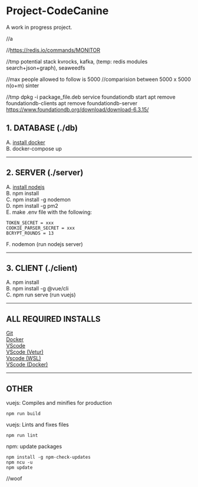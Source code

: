 # Project-CodeCanine

A work in progress project.

//a

//https://redis.io/commands/MONITOR

//tmp potential stack
kvrocks, kafka, (temp: redis modules search+json+graph), seaweedfs

//max people allowed to follow is 5000
//comparision between 5000 x 5000 n(o+m) sinter

//tmp
dpkg -i package_file.deb
service foundationdb start
apt remove foundationdb-clients
apt remove foundationdb-server
https://www.foundationdb.org/download/download-6.3.15/
## 1. DATABASE (./db)

A. [install docker](https://github.com/docker/docker-install#dockerdocker-install) </br>
B. docker-compose up

---

## 2. SERVER (./server)

A. [install nodejs](https://nodejs.org/en/download/) </br>
B. npm install</br>
C. npm install -g nodemon</br>
D. npm install -g pm2</br>
E. make .env file with the following:

    TOKEN_SECRET = xxx
    COOKIE_PARSER_SECRET = xxx
    BCRYPT_ROUNDS = 13

F. nodemon (run nodejs server)</br>

---

## 3. CLIENT (./client)
A. npm install</br>
B. npm install -g @vue/cli</br>
C. npm run serve (run vuejs)</br>

---

## ALL REQUIRED INSTALLS
[Git](https://git-scm.com/downloads)</br>
[Docker](https://docs.docker.com/get-docker/)</br>
[VScode](https://code.visualstudio.com/)</br>
[VScode (Vetur)](https://marketplace.visualstudio.com/items?itemName=octref.vetur)</br>
[Vscode (WSL)](https://marketplace.visualstudio.com/items?itemName=ms-vscode-remote.remote-wsl)</br>
[VScode (Docker)](https://marketplace.visualstudio.com/items?itemName=ms-azuretools.vscode-docker)</br>

---

## OTHER
vuejs: Compiles and minifies for production
```
npm run build
```
vuejs: Lints and fixes files
```
npm run lint
```
npm: update packages
```
npm install -g npm-check-updates
npm ncu -u
npm update
```
//woof


